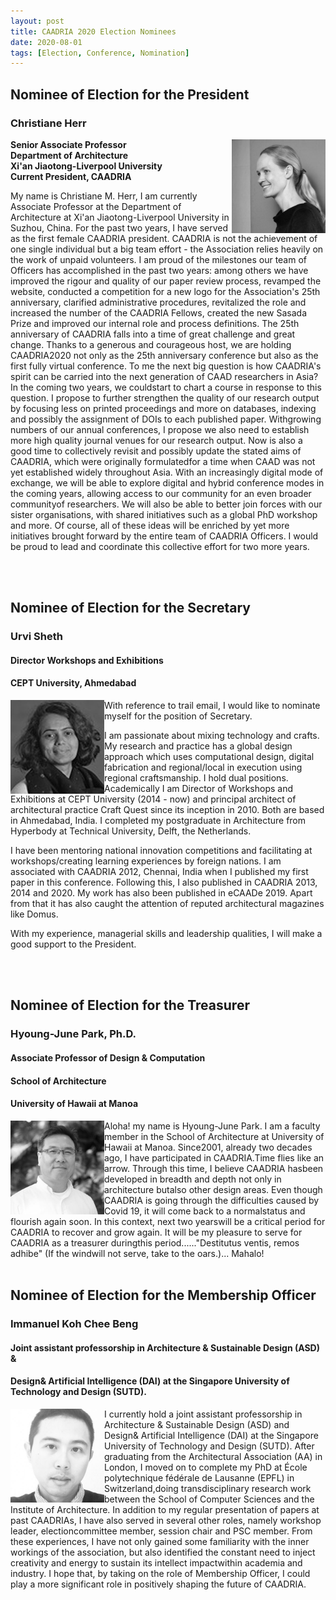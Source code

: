 ```yaml
---
layout: post
title: CAADRIA 2020 Election Nominees
date: 2020-08-01
tags: [Election, Conference, Nomination]
---
```


## Nominee of Election for the President
### Christiane Herr

<img src="/img/christianeherr.jpg" width="150" align="right" />

<b> Senior Associate Professor<br>
Department of Architecture<br>
Xi'an Jiaotong-Liverpool University<br>
Current President, CAADRIA<br> </b>


My name is Christiane M. Herr, I am currently Associate Professor at the Department of Architecture at Xi'an Jiaotong-Liverpool University in Suzhou, China. For the past two years, I have served as the first female CAADRIA president. CAADRIA is not the achievement of one single individual but a big team effort - the Association relies heavily on the work of unpaid volunteers. I am proud of the milestones our team of Officers has accomplished in the past two years: among others we have improved the rigour and quality of our paper review process, revamped the website, conducted a competition for a new logo for the Association's 25th anniversary, clarified administrative procedures, revitalized the role and increased the number of the CAADRIA Fellows, created the new Sasada Prize and improved our internal role and process definitions. The 25th anniversary of CAADRIA falls into a time of great challenge and great change. Thanks to a generous and courageous host, we are holding CAADRIA2020 not only as the 25th anniversary conference but also as the first fully virtual conference. To me the next big question is how CAADRIA's spirit can be carried into the next generation of CAAD researchers in Asia? In the coming two years, we couldstart to chart a course in response to this question. I propose to further strengthen the quality of our research output by focusing less on printed proceedings and more on databases, indexing and possibly the assignment of DOIs to each published paper. Withgrowing numbers of our annual conferences, I propose we also need to establish more high quality journal venues for our research output. Now is also a good time to collectively revisit and possibly update the stated aims of CAADRIA, which were originally formulatedfor a time when CAAD was not yet established widely throughout Asia. With an increasingly digital mode of exchange, we will be able to explore digital and hybrid conference modes in the coming years, allowing access to our community for an even broader communityof researchers. We will also be able to better join forces with our sister organisations, with shared initiatives such as a global PhD workshop and more. Of course, all of these ideas will be enriched by yet more initiatives brought forward by the entire team of CAADRIA Officers. I would be proud to lead and coordinate this collective effort for two more years.

<br>
<br>

## Nominee of Election for the Secretary
### Urvi Sheth
#### Director Workshops and Exhibitions
#### CEPT University, Ahmedabad

<img src="/img/urvisheth.jpg" width="150" align="left" />

With reference to trail email, I would like to nominate myself for the position of Secretary.

I am passionate about mixing technology and crafts. My research and practice has a global design approach which uses computational design, digital fabrication and regional/local in execution using regional craftsmanship. I hold dual positions. Academically I am Director of Workshops and Exhibitions at CEPT University (2014 - now) and principal architect of architectural practice Craft Quest since its inception in 2010. Both are based in Ahmedabad, India. I completed my postgraduate in Architecture from Hyperbody at Technical University, Delft, the Netherlands. 

I have been mentoring national innovation competitions and facilitating at workshops/creating learning experiences by foreign nations. I am associated with CAADRIA 2012, Chennai, India when I published my first paper in this conference. Following this, I also published in CAADRIA 2013, 2014 and 2020. My work has also been published in eCAADe 2019. Apart from that it has also caught the attention of reputed architectural magazines like Domus.

With my experience, managerial skills and leadership qualities, I will make a good support to the President.

<br>
<br>

## Nominee of Election for the Treasurer
### Hyoung-June Park, Ph.D. 
#### Associate Professor of Design & Computation 
#### School of Architecture
#### University of Hawaii at Manoa

<img src="/img/hyoungjunepark.jpg" width="150" align="left" />

Aloha! my name is Hyoung-June Park. I am a faculty member in the School of Architecture at University of Hawaii at Manoa. Since2001, already two decades ago, I have participated in CAADRIA.Time flies like an arrow. Through this time, I believe CAADRIA hasbeen developed in breadth and depth not only in architecture butalso other design areas. Even though CAADRIA is going through the difficulties caused by Covid 19, it will come back to a normalstatus and flourish again soon. In this context, next two yearswill be a critical period for CAADRIA to recover and grow again. It will be my pleasure to serve for CAADRIA as a treasurer duringthis period......"Destitutus ventis, remos adhibe" (If the windwill not serve, take to the oars.)... Mahalo!
<br>
<br>

## Nominee of Election for the Membership Officer
### Immanuel Koh Chee Beng
#### Joint assistant professorship in Architecture & Sustainable Design (ASD) &
#### Design& Artificial Intelligence (DAI) at the Singapore University of Technology and Design (SUTD). 

<img src="/img/immanuelkoh.jpg" width="150" align="left" />

I currently hold a joint assistant professorship in Architecture & Sustainable Design (ASD) and Design& Artificial Intelligence (DAI) at the Singapore University of Technology and Design (SUTD). After graduating from the Architectural Association (AA) in London, I moved on to complete my PhD at École polytechnique fédérale de Lausanne (EPFL) in Switzerland,doing transdisciplinary research work between the School of Computer Sciences and the Institute of Architecture. In addition to my regular  presentation of papers at past CAADRIAs, I have also served in several other roles, namely workshop leader, electioncommittee member, session chair and PSC member. From these experiences, I have not only gained some familiarity with the inner workings of the association, but also identified the constant need to inject creativity and energy to sustain its intellect impactwithin academia and industry. I hope that, by taking on the role of Membership Officer, I could play a more significant role in positively shaping the future of CAADRIA.

<br>
<br>









